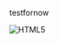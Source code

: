 testfornow

![HTML5](https://img.shields.io/badge/html5-%23E34F26.svg?style=for-the-badge&logo=html5&logoColor=white)
